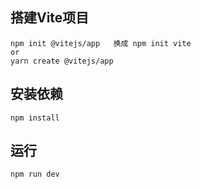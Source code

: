 <!--
 * @Descripttion: 
 * @Author: wmq
 * @Date: 2021-07-17 00:21:51
 * @LastEditTime: 2021-07-29 10:20:59
-->
## 搭建Vite项目
```
npm init @vitejs/app   换成 npm init vite
or
yarn create @vitejs/app
```
## 安装依赖
```
npm install
```
## 运行
```
npm run dev
```